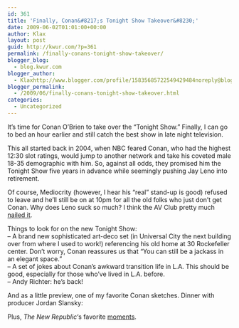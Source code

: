```yaml
---
id: 361
title: 'Finally, Conan&#8217;s Tonight Show Takeover&#8230;'
date: 2009-06-02T01:01:00+00:00
author: Klax
layout: post
guid: http://kwur.com/?p=361
permalink: /finally-conans-tonight-show-takeover/
blogger_blog:
  - blog.kwur.com
blogger_author:
  - Klaxhttp://www.blogger.com/profile/15835685722549429484noreply@blogger.com
blogger_permalink:
  - /2009/06/finally-conans-tonight-show-takeover.html
categories:
  - Uncategorized
---
```

<div class="pf-content">
  <p>
    It&#8217;s time for Conan O&#8217;Brien to take over the &#8220;Tonight Show.&#8221; Finally, I can go to bed an hour earlier and still catch the best show in late night television.
  </p>
  
  <p>
    This all started back in 2004, when NBC feared Conan, who had the highest 12:30 slot ratings, would jump to another network and take his coveted male 18-35 demographic with him. So, against all odds, they promised him the Tonight Show five years in advance while seemingly pushing Jay Leno into retirement.
  </p>
  
  <p>
    Of course, Mediocrity (however, I hear his &#8220;real&#8221; stand-up is good) refused to leave and he&#8217;ll still be on at 10pm for all the old folks who just don&#8217;t get Conan. Why does Leno suck so much? I think the AV Club pretty much <a href="http://www.avclub.com/articles/does-anyone-remember-jay-lenos-most-memorable-mome,28567/">nailed it</a>.
  </p>
  
  <p>
    Things to look for on the new Tonight Show:<br />&#8211; A brand new sophisticated art-deco set (in Universal City the next building over from where I used to work!) referencing his old home at 30 Rockefeller center. Don&#8217;t worry, Conan reassures us that “You can still be a jackass in an elegant space.”<br />&#8211; A set of jokes about Conan&#8217;s awkward transition life in L.A. This should be good, especially for those who&#8217;ve lived in L.A. before.<br />&#8211; Andy Richter: he&#8217;s back!
  </p>
  
  <p>
    And as a little preview, one of my favorite Conan sketches. Dinner with producer Jordan Slansky:<br />
  </p>
  
  <p>
    Plus, <span style="font-style: italic;">The New Republic</span>&#8216;s favorite <a href="http://www.tnr.com/booksarts/story.html?id=9b613d06-95f6-4943-a5f8-3c1cdf2b2012">moments</a>.
  </p>
</div>